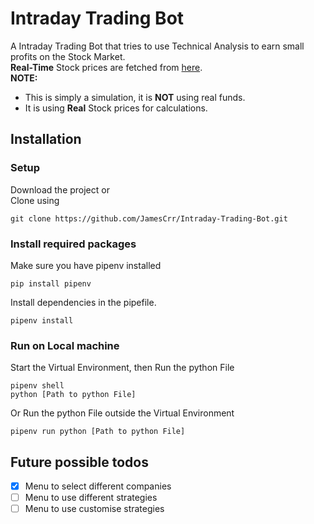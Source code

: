 # Intraday Trading Bot
A Intraday Trading Bot that tries to use Technical Analysis to earn small profits on the Stock Market.\
**Real-Time** Stock prices are fetched from [here](https://www.alphavantage.co/).\
**NOTE:** 
- This is simply a simulation, it is **NOT** using real funds.
- It is using **Real** Stock prices for calculations. 

## Installation
### Setup
Download the project or<br /> Clone using
```
git clone https://github.com/JamesCrr/Intraday-Trading-Bot.git
```
### Install required packages
Make sure you have pipenv installed 
```
pip install pipenv
```
Install dependencies in the pipefile.
```
pipenv install
```
### Run on Local machine
Start the Virtual Environment, then Run the python File
```
pipenv shell
python [Path to python File]
```
Or Run the python File outside the Virtual Environment
```
pipenv run python [Path to python File]
```


## Future possible todos
- [x] Menu to select different companies
- [ ] Menu to use different strategies
- [ ] Menu to use customise strategies